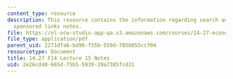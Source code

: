 ```yaml
---
content_type: resource
description: This resource contains the information regarding search advertising and
  sponsored links notes.
file: https://ol-ocw-studio-app-qa.s3.amazonaws.com/courses/14-27-economics-and-e-commerce-fall-2014/2e26cd48665d75b5593929a7385fcd31_MIT14_27F14_Lec15.pdf
file_type: application/pdf
parent_uid: 2271dfa6-bd96-f55b-559d-785b055ccf04
resourcetype: Document
title: 14.27 F14 Lecture 15 Notes
uid: 2e26cd48-665d-75b5-5939-29a7385fcd31
---
```

